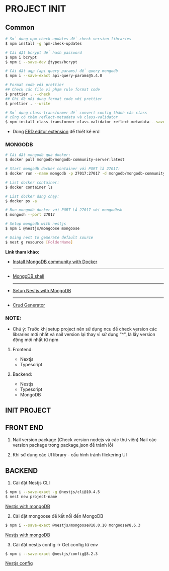 # PROJECT INIT

## Common

```bash
# Sử dụng npm-check-updates để check version libraries
$ npm install -g npm-check-updates

# Cài đặt bcrypt để hash password
$ npm i bcrypt
$ npm i --save-dev @types/bcrypt 

# Cài đặt aqp (api query params) để query mongodb
$ npm i --save-exact api-query-params@5.4.0

# Format code với prettier
## Check các file vi phạm rule format code
$ prettier . --check 
## Ghi đè nội dung format code với prettier
$ prettier . --write

# Sử dụng class-transformer để convert config thành các class
# cũng có thêm reflect-metadata và class-validator
$ npm install class-transformer class-validator reflect-metadata --save
```

- Dùng [ERD editor extension](https://erd-editor.io/) để thiết kế erd

### MONGODB

```bash
# Cài đặt mongodb qua docker:
$ docker pull mongodb/mongodb-community-server:latest

# Start mongodb docker container với PORT là 27017:
$ docker run --name mongodb -p 27017:27017 -d mongodb/mongodb-community-server:latest

# List docker container:
$ docker container ls

# List docker đang chạy:
$ docker ps -a

# Run mongodb docker với PORT LÀ 27017 với mongodbsh
$ mongosh --port 27017

# Setup mongodb with nestjs
$ npm i @nestjs/mongoose mongoose

# Using nest to gemerate default source
$ nest g resource [FolderName]
```

<strong>Link tham khảo: </strong>

<ul>
   <li><a href="https://www.mongodb.com/docs/manual/tutorial/install-mongodb-community-with-docker/">Install MongoDB community with Docker</a></li>
   <hr/>
   <li>
      <a href="https://www.mongodb.com/docs/mongodb-shell/">MongoDB shell</a>
   </li>
   <hr/>
   <li>
      <a href="https://docs.nestjs.com/techniques/mongodb">Setup Nestjs with MongoDB</a>
   </li>
   <hr/>
   <li>
      <a href="https://docs.nestjs.com/recipes/crud-generator">Crud Generator</a>
   </li>
</ul>

### NOTE:

- Chú ý: Trước khi setup project nên sử dụng ncu để check version các libraries mới nhất và nail version lại thay vì sử dụng "^", là lấy version động mới nhất từ npm

1.  Frontend:

    - Nextjs
    - Typescript

2.  Backend:
    - Nestjs
    - Typescript
    - MongoDB

## INIT PROJECT

## FRONT END

1. Nail version package (Check version nodejs và các thư viện)
   Nail các version package trong package.json để tránh lỗi

2. Khi sử dụng các UI library - cấu hình tránh flickering UI

## BACKEND

1. Cài đặt Nestjs CLI

```bash
$ npm i --save-exact -g @nestjs/cli@10.4.5
$ nest new project-name
```

[Nestjs with mongoDB](https://docs.nestjs.com/techniques/mongodb)

2. Cài đặt mongoose để kết nối đến MongoDB

```bash
$ npm i --save-exact @nestjs/mongoose@10.0.10 mongoose@8.6.3
```

[Nestjs with mongoDB](https://docs.nestjs.com/techniques/mongodb)

3. Cài đặt nestjs config -> Get config từ env

```bash
$ npm i --save-exact @nestjs/config@3.2.3
```

[Nestjs config](https://docs.nestjs.com/techniques/configuration)
